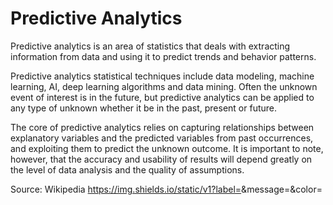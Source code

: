 # Predictive Analytics

Predictive analytics is an area of statistics that deals with extracting information from data and using it to predict trends and behavior patterns.

Predictive analytics statistical techniques include data modeling, machine learning, AI, deep learning algorithms and data mining. Often the unknown event of interest is in the future, but predictive analytics can be applied to any type of unknown whether it be in the past, present or future. 

The core of predictive analytics relies on capturing relationships between explanatory variables and the predicted variables from past occurrences, and exploiting them to predict the unknown outcome. It is important to note, however, that the accuracy and usability of results will depend greatly on the level of data analysis and the quality of assumptions.

Source: Wikipedia https://img.shields.io/static/v1?label=<LABEL>&message=<MESSAGE>&color=<COLOR>

